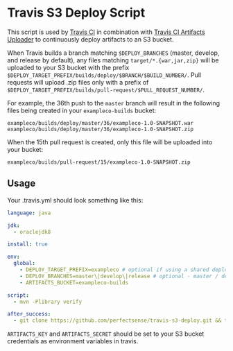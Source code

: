 # Travis S3 Deploy Script

This script is used by [Travis CI](https://travis-ci.com/) in combination with [Travis CI Artifacts Uploader](https://github.com/travis-ci/artifacts) to continuously deploy artifacts to an S3 bucket.

When Travis builds a branch matching `$DEPLOY_BRANCHES` (master, develop, and release by default), any files matching `target/*.{war,jar,zip}` will be uploaded to your S3 bucket with the prefix `$DEPLOY_TARGET_PREFIX/builds/deploy/$BRANCH/$BUILD_NUMBER/`. Pull requests will upload .zip files only with a prefix of `$DEPLOY_TARGET_PREFIX/builds/pull-request/$PULL_REQUEST_NUMBER/`.

For example, the 36th push to the `master` branch will result in the following files being created in your `exampleco-builds` bucket:

```
exampleco/builds/deploy/master/36/exampleco-1.0-SNAPSHOT.war
exampleco/builds/deploy/master/36/exampleco-1.0-SNAPSHOT.zip
```

When the 15th pull request is created, only this file will be uploaded into your bucket:
```
exampleco/builds/pull-request/15/exampleco-1.0-SNAPSHOT.zip
```

## Usage

Your .travis.yml should look something like this:

```yaml
language: java

jdk:
  - oraclejdk8

install: true

env:
  global:
    - DEPLOY_TARGET_PREFIX=exampleco # optional if using a shared deployment bucket
    - DEPLOY_BRANCHES=master\|develop\|release # optional - master / develop / release is the default
    - ARTIFACTS_BUCKET=exampleco-builds

script:
  - mvn -Plibrary verify

after_success:
  - git clone https://github.com/perfectsense/travis-s3-deploy.git && travis-s3-deploy/deploy.sh
```

`ARTIFACTS_KEY` and `ARTIFACTS_SECRET` should be set to your S3 bucket credentials as environment variables in travis.


